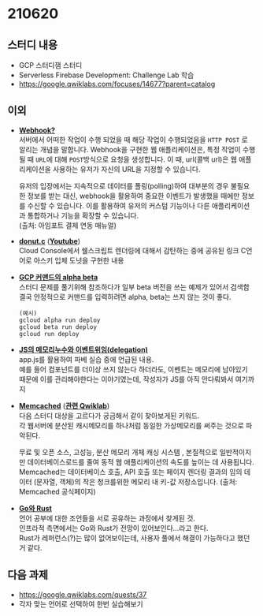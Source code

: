 # 210620

## 스터디 내용
- GCP 스터디잼 스터디
- Serverless Firebase Development: Challenge Lab 학습
- https://google.qwiklabs.com/focuses/14677?parent=catalog

## 이외
- [**Webhook?**](https://docs.iamport.kr/tech/webhook)  
 서버에서 어떠한 작업이 수행 되었을 때 해당 작업이 수행되었음을 `HTTP POST` 로 알리는 개념을 말합니다. Webhook을 구현한 웹 애플리케이션은, 특정 작업이 수행될 때 `URL`에 대해 `POST`방식으로 요청을 생성합니다. 이 때, url(콜백 url)은 웹 애플리케이션을 사용하는 유저가 자신의 URL을 지정할 수 있습니다.  
 
    유저의 입장에서는 지속적으로 데이터를 폴링(polling)하여 대부분의 경우 불필요한 정보를 받는 대신, webhook을 활용하여 중요한 이벤트가 발생했을 때에만 정보를 수신할 수 있습니다. 이를 활용하여 유저의 커스텀 기능이나 다른 애플리케이션과 통합하거나 기능을 확장할 수 있습니다.  
    (출처: 아임포트 결제 연동 매뉴얼)

 - [**donut.c**](https://www.a1k0n.net/2011/07/20/donut-math.html) ([**Youtube**](https://www.youtube.com/watch?v=DEqXNfs_HhY))  
 Cloud Console에서 쉘스크립트 렌더링에 대해서 감탄하는 중에 공유된 링크 
 C언어로 아스키 입체 도넛을 구현한 내용

 - [**GCP 커맨드의 alpha beta**](https://stackoverflow.com/questions/42853286/what-is-the-difference-between-gcloud-alpha-commands-and-gcloud-beta-commands)  
 스터디 문제를 풀기위해 참조하다가 일부 beta 버전을 쓰는 예제가 있어서 검색함
 결국 안정적으로 커맨드를 입력하려면 alpha, beta는 쓰지 않는 것이 좋다.  
    ```
    (예시)
    gcloud alpha run deploy
    gcloud beta run deploy
    gcloud run deploy
    ```

- [**JS의 메모리누수와 이벤트위임(delegation)**](https://ui.toast.com/weekly-pick/ko_20160826)  
app.js를 활용하여 파베 실습 중에 언급된 내용.  
예를 들어 컴포넌트를 더이상 쓰지 않는다 하더라도, 이벤트는 메모리에 남아있기 때문에 이를 관리해야한다는 이야기였는데, 작성자가 JS를 아직 안다뤄봐서 여기까지  

- [**Memcached**](https://memcached.org/) ([**관련 Qwiklab**](https://google.qwiklabs.com/focuses/615?parent=catalog))  
다음 스터디 대상을 고르다가 궁금해서 같이 찾아보게된 키워드.  
각 웹서버에 분산된 캐시메모리를 하나처럼 동일한 가상메모리를 써주는 것으로 파악된다.  

    무료 및 오픈 소스, 고성능, 분산 메모리 개체 캐싱 시스템 , 본질적으로 일반적이지만 데이터베이스로드를 줄여 동적 웹 애플리케이션의 속도를 높이는 데 사용됩니다.
    Memcached는 데이터베이스 호출, API 호출 또는 페이지 렌더링 결과의 임의 데이터 (문자열, 객체)의 작은 청크를위한 메모리 내 키-값 저장소입니다. (출처: Memcached 공식페이지)

- [**Go와 Rust**](https://hamait.tistory.com/1093)  
언어 공부에 대한 조언들을 서로 공유하는 과정에서 찾게된 것.  
인프라적 측면에서는 Go와 Rust가 전망이 있어보인다...라고 한다.  
Rust가 레퍼런스(?)는 많이 없어보이는데, 사용자 풀에서 해결이 가능하다고 했던거 같다.

## 다음 과제
- https://google.qwiklabs.com/quests/37 
- 각자 맞는 언어로 선택하여 한번 실습해보기